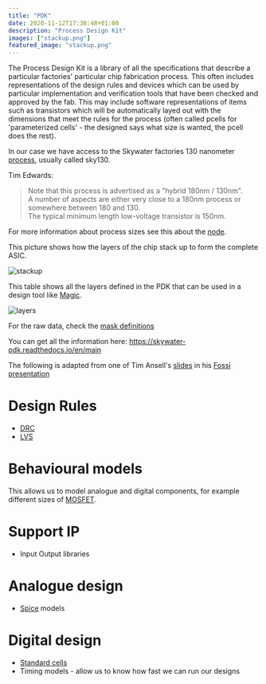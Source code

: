 ```yaml
---
title: "PDK"
date: 2020-11-12T17:38:48+01:00
description: "Process Design Kit"
images: ["stackup.png"]
featured_image: "stackup.png"
---
```


The Process Design Kit is a library of all the specifications that describe a particular factories' particular chip fabrication process. This often includes representations of the design rules and devices which can be used by particular implementation and verification tools that have been checked and approved by the fab. This may include software representations of items such as transistors which will be automatically layed out with the dimensions that meet the rules for the process (often called pcells for 'parameterized cells' - the designed says what size is wanted, the pcell does the rest).

In our case we have access to the Skywater factories 130 nanometer [process](/terminology/node), usually called sky130. 

Tim Edwards:

> Note that this process is advertised as a "hybrid 180nm / 130nm".  
A number of aspects are either very close to a 180nm process or somewhere between 180 and 130.  
The typical minimum length low-voltage transistor is 150nm. 

For more information about process sizes see this about the [node](/terminology/node).

This picture shows how the layers of the chip stack up to form the complete ASIC.

![stackup](/stackup.png)

This table shows all the layers defined in the PDK that can be used in a design tool like [Magic](/terminology/magic).

![layers](/sky130-layers.png)

For the raw data, check the [mask definitions](https://skywater-pdk.readthedocs.io/en/main/rules/masks.html)

You can get all the information here: https://skywater-pdk.readthedocs.io/en/main

The following is adapted from one of Tim Ansell's [slides](https://docs.google.com/presentation/d/e/2PACX-1vRtwZPc8ykkkgtUkHkoJZrP9jKOo3FYdKqbg-So0ic6_kx7ha1vHnxrWmuxWkTc9GfC8xl0TfEpMLwK/pub?start=false&loop=false&delayms=3000#slide=id.g8a122ff1a1_6_2113) in his [Fossi presentation](https://www.youtube.com/watch?v=EczW2IWdnOM&list=PLUg3wIOWD8yoZCg9XpFSgEgljx6MSdm9L)

# Design Rules

* [DRC](/terminology/drc)
* [LVS](/terminology/lvs)

# Behavioural models

This allows us to model analogue and digital components, for example different sizes of [MOSFET](/terminology/mosfet).

# Support IP

* Input Output libraries

# Analogue design

* [Spice](/terminology/spice) models

# Digital design

* [Standard cells](/terminology/standardcell)
* Timing models - allow us to know how fast we can run our designs



